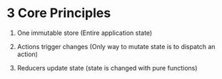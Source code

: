 # 3 Core Principles

1. One immutable store (Entire application state)

2. Actions trigger changes (Only way to mutate state is to dispatch an action)

3. Reducers update state (state is changed with pure functions)